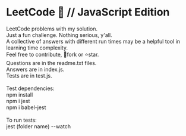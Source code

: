 # LeetCode 🐧 // JavaScript Edition 
LeetCode problems with my solution. <br>
Just a fun challenge. Nothing serious, y'all.  <br>
A collective of answers with different run times may be a helpful tool in learning time complexity. <br>
Feel free to contribute, 🍴fork or ⭐star. <br>
Questions are in the readme.txt files. <br>
Answers are in index.js. <br>
Tests are in test.js. <br> <br>
Test dependencies: <br>
npm install <br>
npm i jest <br>
npm i babel-jest <br> <br>
To run tests: <br>
jest (folder name) --watch
